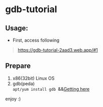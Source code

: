 # gdb-tutorial #

## Usage: ##
* First, access following 
>https://gdb-tutorial-2aad3.web.app/#1


## Prepare ##
1. x86(32bit) Linux OS
2. gdb(peda)  
`apt/yum install gdb `&&[Getting here](https://github.com/longld/peda)


enjoy :)

